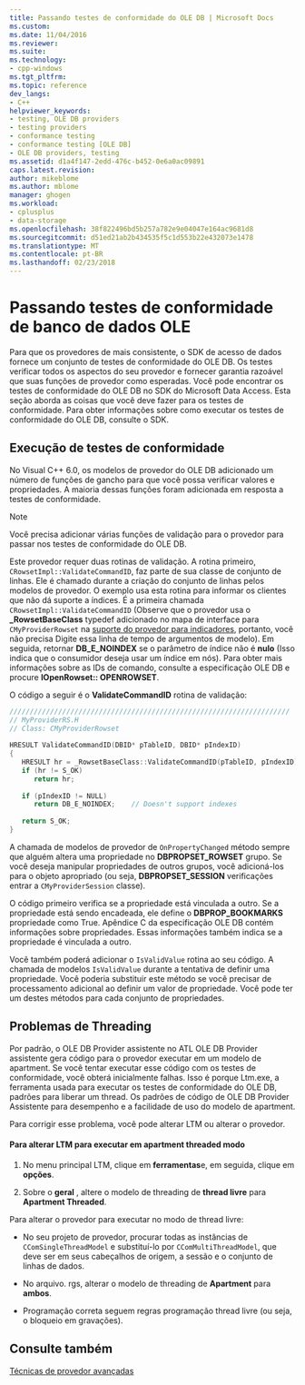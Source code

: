 ```yaml
---
title: Passando testes de conformidade do OLE DB | Microsoft Docs
ms.custom: 
ms.date: 11/04/2016
ms.reviewer: 
ms.suite: 
ms.technology:
- cpp-windows
ms.tgt_pltfrm: 
ms.topic: reference
dev_langs:
- C++
helpviewer_keywords:
- testing, OLE DB providers
- testing providers
- conformance testing
- conformance testing [OLE DB]
- OLE DB providers, testing
ms.assetid: d1a4f147-2edd-476c-b452-0e6a0ac09891
caps.latest.revision: 
author: mikeblome
ms.author: mblome
manager: ghogen
ms.workload:
- cplusplus
- data-storage
ms.openlocfilehash: 38f822496bd5b257a782e9e04047e164ac9681d8
ms.sourcegitcommit: d51ed21ab2b434535f5c1d553b22e432073e1478
ms.translationtype: MT
ms.contentlocale: pt-BR
ms.lasthandoff: 02/23/2018
---
```

# <a name="passing-ole-db-conformance-tests"></a>Passando testes de conformidade de banco de dados OLE
Para que os provedores de mais consistente, o SDK de acesso de dados fornece um conjunto de testes de conformidade do OLE DB. Os testes verificar todos os aspectos do seu provedor e fornecer garantia razoável que suas funções de provedor como esperadas. Você pode encontrar os testes de conformidade do OLE DB no SDK do Microsoft Data Access. Esta seção aborda as coisas que você deve fazer para os testes de conformidade. Para obter informações sobre como executar os testes de conformidade do OLE DB, consulte o SDK.  
  
## <a name="running-the-conformance-tests"></a>Execução de testes de conformidade  
 No Visual C++ 6.0, os modelos de provedor do OLE DB adicionado um número de funções de gancho para que você possa verificar valores e propriedades. A maioria dessas funções foram adicionada em resposta a testes de conformidade.  
  
> [!NOTE]
>  Você precisa adicionar várias funções de validação para o provedor para passar nos testes de conformidade do OLE DB.  
  
 Este provedor requer duas rotinas de validação. A rotina primeiro, `CRowsetImpl::ValidateCommandID`, faz parte de sua classe de conjunto de linhas. Ele é chamado durante a criação do conjunto de linhas pelos modelos de provedor. O exemplo usa esta rotina para informar os clientes que não dá suporte a índices. É a primeira chamada `CRowsetImpl::ValidateCommandID` (Observe que o provedor usa o **_RowsetBaseClass** typedef adicionado no mapa de interface para `CMyProviderRowset` na [suporte do provedor para indicadores](../../data/oledb/provider-support-for-bookmarks.md), portanto, você não precisa Digite essa linha de tempo de argumentos de modelo). Em seguida, retornar **DB_E_NOINDEX** se o parâmetro de índice não é **nulo** (Isso indica que o consumidor deseja usar um índice em nós). Para obter mais informações sobre as IDs de comando, consulte a especificação OLE DB e procure **IOpenRowset:: OPENROWSET**.  
  
 O código a seguir é o **ValidateCommandID** rotina de validação:  
  
```cpp
/////////////////////////////////////////////////////////////////////  
// MyProviderRS.H  
// Class: CMyProviderRowset   
  
HRESULT ValidateCommandID(DBID* pTableID, DBID* pIndexID)  
{  
   HRESULT hr = _RowsetBaseClass::ValidateCommandID(pTableID, pIndexID);  
   if (hr != S_OK)  
      return hr;  
  
   if (pIndexID != NULL)  
      return DB_E_NOINDEX;    // Doesn't support indexes  
  
   return S_OK;  
}  
```  
  
 A chamada de modelos de provedor de `OnPropertyChanged` método sempre que alguém altera uma propriedade no **DBPROPSET_ROWSET** grupo. Se você deseja manipular propriedades de outros grupos, você adicioná-los para o objeto apropriado (ou seja, **DBPROPSET_SESSION** verificações entrar a `CMyProviderSession` classe).  
  
 O código primeiro verifica se a propriedade está vinculada a outro. Se a propriedade está sendo encadeada, ele define o **DBPROP_BOOKMARKS** propriedade como True. Apêndice C da especificação OLE DB contém informações sobre propriedades. Essas informações também indica se a propriedade é vinculada a outro.  
  
 Você também poderá adicionar o `IsValidValue` rotina ao seu código. A chamada de modelos `IsValidValue` durante a tentativa de definir uma propriedade. Você poderia substituir este método se você precisar de processamento adicional ao definir um valor de propriedade. Você pode ter um destes métodos para cada conjunto de propriedades.  
  
## <a name="threading-issues"></a>Problemas de Threading  
 Por padrão, o OLE DB Provider assistente no ATL OLE DB Provider assistente gera código para o provedor executar em um modelo de apartment. Se você tentar executar esse código com os testes de conformidade, você obterá inicialmente falhas. Isso é porque Ltm.exe, a ferramenta usada para executar os testes de conformidade do OLE DB, padrões para liberar um thread. Os padrões de código de OLE DB Provider Assistente para desempenho e a facilidade de uso do modelo de apartment.  
  
 Para corrigir esse problema, você pode alterar LTM ou alterar o provedor.  
  
#### <a name="to-change-ltm-to-run-in-apartment-threaded-mode"></a>Para alterar LTM para executar em apartment threaded modo  
  
1.  No menu principal LTM, clique em **ferramentas**e, em seguida, clique em **opções**.  
  
2.  Sobre o **geral** , altere o modelo de threading de **thread livre** para **Apartment Threaded**.  
  
 Para alterar o provedor para executar no modo de thread livre:  
  
-   No seu projeto de provedor, procurar todas as instâncias de `CComSingleThreadModel` e substituí-lo por `CComMultiThreadModel`, que deve ser em seus cabeçalhos de origem, a sessão e o conjunto de linhas de dados.  
  
-   No arquivo. rgs, alterar o modelo de threading de **Apartment** para **ambos**.  
  
-   Programação correta seguem regras programação thread livre (ou seja, o bloqueio em gravações).  
  
## <a name="see-also"></a>Consulte também  
 [Técnicas de provedor avançadas](../../data/oledb/advanced-provider-techniques.md)